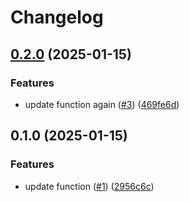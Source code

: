 # Changelog

## [0.2.0](https://github.com/PetitLepton/uv-release-please/compare/v0.1.0...v0.2.0) (2025-01-15)


### Features

* update function again ([#3](https://github.com/PetitLepton/uv-release-please/issues/3)) ([469fe6d](https://github.com/PetitLepton/uv-release-please/commit/469fe6de95fd637d692a2870763ad6968c7cb9e6))

## 0.1.0 (2025-01-15)


### Features

* update function ([#1](https://github.com/PetitLepton/uv-release-please/issues/1)) ([2956c6c](https://github.com/PetitLepton/uv-release-please/commit/2956c6c16923fef22709c205672892107b0045e5))
